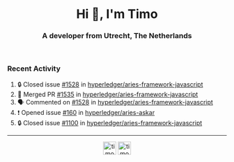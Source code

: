 <h1 align="center">Hi 👋, I'm Timo</h1>
<h3 align="center">A developer from Utrecht, The Netherlands</h3>
<br/>
<!-- https://github.com/rahuldkjain/github-profile-readme-generator --!>

<!--  <p align="left"><img src="https://github-readme-stats.vercel.app/api?username=timoglastra&show_icons=true&count_private=true&" alt="timoglastra" /></p> --!>

<!--
Github language stats
<p align="left"><img src="https://github-readme-stats.vercel.app/api/top-langs/?username=timoglastra&layout=compact" alt="timoglastra" /><p>
-->

<!-- Codestats language stats -->
<!-- <p align="left"><img src="https://codestats-readme.vercel.app/api/top-langs/?username=timoglastra&layout=compact&language_count=12" alt="timoglastra" /><p>    --!>
  
<h3>Recent Activity</h3>

<!--START_SECTION:activity-->
1. 🔒 Closed issue [#1528](https://github.com/hyperledger/aries-framework-javascript/issues/1528) in [hyperledger/aries-framework-javascript](https://github.com/hyperledger/aries-framework-javascript)
2. 🎉 Merged PR [#1535](https://github.com/hyperledger/aries-framework-javascript/pull/1535) in [hyperledger/aries-framework-javascript](https://github.com/hyperledger/aries-framework-javascript)
3. 🗣 Commented on [#1528](https://github.com/hyperledger/aries-framework-javascript/issues/1528#issuecomment-1659955014) in [hyperledger/aries-framework-javascript](https://github.com/hyperledger/aries-framework-javascript)
4. ❗ Opened issue [#160](https://github.com/hyperledger/aries-askar/issues/160) in [hyperledger/aries-askar](https://github.com/hyperledger/aries-askar)
5. 🔒 Closed issue [#1100](https://github.com/hyperledger/aries-framework-javascript/issues/1100) in [hyperledger/aries-framework-javascript](https://github.com/hyperledger/aries-framework-javascript)
<!--END_SECTION:activity-->

---

<p align="center">
<a href="https://twitter.com/timoglastra" target="blank"><img align="center" src="https://cdn.jsdelivr.net/npm/simple-icons@3.0.1/icons/twitter.svg" alt="timoglastra" height="30" width="30" /></a>
<a href="https://linkedin.com/in/timoglastra" target="blank"><img align="center" src="https://cdn.jsdelivr.net/npm/simple-icons@3.0.1/icons/linkedin.svg" alt="timoglastra" height="30" width="30" /></a>
</p>



